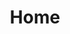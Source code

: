 ---
title: Home
home: true
heroImage: /mailogo1.png 
heroText: THEMAKBYMAK
tagline: A place for some of Mai's stories
actionText: Come On In →
actionLink: "https://github.com/maixxq/maixxq"
features:
- 
    title: Little Thoughts
    details: It could be about studies, a pretty major part of my life now. It could be about work. Or it could be about life. Just some random thoughts that come into my mind which I could properly translate to words. 
- 
    title:  Golden Nuggets
    details: This is to remind myself of what I have learnt in school, at work and from many amazing people I have met in my life. Disclaimer - it may include short, glitchy snippets knowledge with ugly doodles. 
- 
    title: Fancy Bits
    details: Anything fancy belongs in this category. Perhaps some photos. Or some book/movie recommendation I have chanced upon which may be fancy to you too. So we can be fancy together.
footer: Love Always, Mai
---
